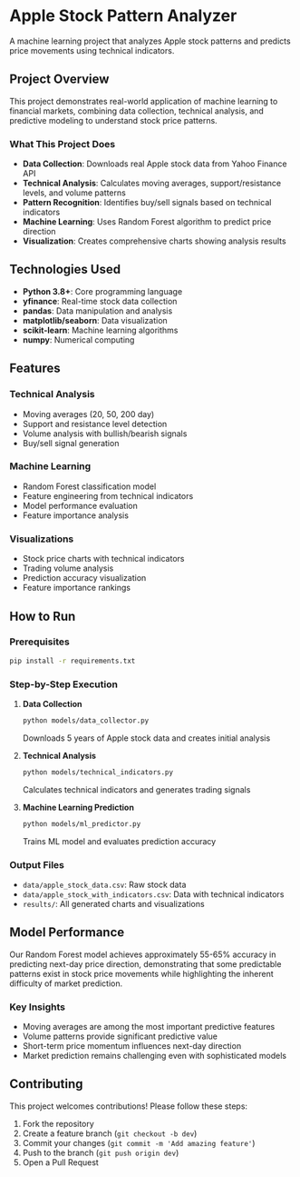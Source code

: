 # Apple Stock Pattern Analyzer

A machine learning project that analyzes Apple stock patterns and predicts price movements using technical indicators.

## Project Overview

This project demonstrates real-world application of machine learning to financial markets, combining data collection, technical analysis, and predictive modeling to understand stock price patterns.

### What This Project Does

- **Data Collection**: Downloads real Apple stock data from Yahoo Finance API
- **Technical Analysis**: Calculates moving averages, support/resistance levels, and volume patterns
- **Pattern Recognition**: Identifies buy/sell signals based on technical indicators
- **Machine Learning**: Uses Random Forest algorithm to predict price direction
- **Visualization**: Creates comprehensive charts showing analysis results

## Technologies Used

- **Python 3.8+**: Core programming language
- **yfinance**: Real-time stock data collection
- **pandas**: Data manipulation and analysis
- **matplotlib/seaborn**: Data visualization
- **scikit-learn**: Machine learning algorithms
- **numpy**: Numerical computing

## Features

### Technical Analysis
- Moving averages (20, 50, 200 day)
- Support and resistance level detection
- Volume analysis with bullish/bearish signals
- Buy/sell signal generation

### Machine Learning
- Random Forest classification model
- Feature engineering from technical indicators
- Model performance evaluation
- Feature importance analysis

### Visualizations
- Stock price charts with technical indicators
- Trading volume analysis
- Prediction accuracy visualization
- Feature importance rankings

## How to Run

### Prerequisites
```bash
pip install -r requirements.txt
```

### Step-by-Step Execution

1. **Data Collection**
   ```bash
   python models/data_collector.py
   ```
   Downloads 5 years of Apple stock data and creates initial analysis

2. **Technical Analysis**
   ```bash
   python models/technical_indicators.py
   ```
   Calculates technical indicators and generates trading signals

3. **Machine Learning Prediction**
   ```bash
   python models/ml_predictor.py
   ```
   Trains ML model and evaluates prediction accuracy

### Output Files
- `data/apple_stock_data.csv`: Raw stock data
- `data/apple_stock_with_indicators.csv`: Data with technical indicators
- `results/`: All generated charts and visualizations

## Model Performance

Our Random Forest model achieves approximately 55-65% accuracy in predicting next-day price direction, demonstrating that some predictable patterns exist in stock price movements while highlighting the inherent difficulty of market prediction.

### Key Insights
- Moving averages are among the most important predictive features
- Volume patterns provide significant predictive value
- Short-term price momentum influences next-day direction
- Market prediction remains challenging even with sophisticated models


## Contributing

This project welcomes contributions! Please follow these steps:

1. Fork the repository
2. Create a feature branch (`git checkout -b dev`)
3. Commit your changes (`git commit -m 'Add amazing feature'`)
4. Push to the branch (`git push origin dev`)
5. Open a Pull Request



